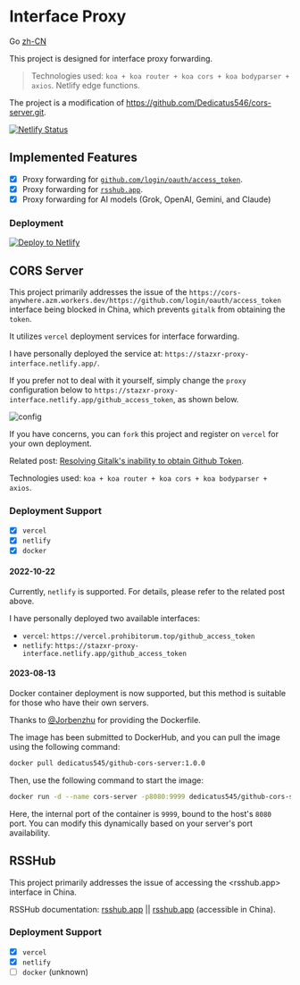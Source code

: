 # Interface Proxy

Go [zh-CN](docs/)

This project is designed for interface proxy forwarding.

> Technologies used: `koa + koa router + koa cors + koa bodyparser + axios`.
> Netlify edge functions.

The project is a modification of <https://github.com/Dedicatus546/cors-server.git>.

[![Netlify Status](https://api.netlify.com/api/v1/badges/dd25daa3-d576-4164-9bb3-f3748a91df81/deploy-status)](https://app.netlify.com/sites/gitalk-stazxr/deploys)

## Implemented Features

- [x] Proxy forwarding for [`github.com/login/oauth/access_token`](#cors-server).
- [x] Proxy forwarding for [`rsshub.app`](#rsshub).
- [x] Proxy forwarding for AI models (Grok, OpenAI, Gemini, and Claude)

### Deployment

[![Deploy to Netlify](https://www.netlify.com/img/deploy/button.svg)](https://app.netlify.com/start/deploy?repository=https://github.com/talentestors/proxy-interface)

## CORS Server

This project primarily addresses the issue of the `https://cors-anywhere.azm.workers.dev/https://github.com/login/oauth/access_token` interface being blocked in China, which prevents `gitalk` from obtaining the `token`.

It utilizes `vercel` deployment services for interface forwarding.

I have personally deployed the service at: `https://stazxr-proxy-interface.netlify.app/`.

If you prefer not to deal with it yourself, simply change the `proxy` configuration below to `https://stazxr-proxy-interface.netlify.app/github_access_token`, as shown below.

![config](https://fastly.jsdelivr.net/gh/Dedicatus546/image@main/2022/07/26/202207261450438.avif)

If you have concerns, you can `fork` this project and register on `vercel` for your own deployment.

Related post: [Resolving Gitalk's inability to obtain Github Token](https://prohibitorum.top/7cc2c97a15b4.html).

Technologies used: `koa + koa router + koa cors + koa bodyparser + axios`.

### Deployment Support

- [x] `vercel`
- [x] `netlify`
- [x] `docker`

#### 2022-10-22

Currently, `netlify` is supported. For details, please refer to the related post above.

I have personally deployed two available interfaces:

- `vercel`: `https://vercel.prohibitorum.top/github_access_token`
- `netlify`: `https://stazxr-proxy-interface.netlify.app/github_access_token`

#### 2023-08-13

Docker container deployment is now supported, but this method is suitable for those who have their own servers.

Thanks to [@Jorbenzhu](https://github.com/jorben) for providing the Dockerfile.

The image has been submitted to DockerHub, and you can pull the image using the following command:

```bash
docker pull dedicatus545/github-cors-server:1.0.0
```

Then, use the following command to start the image:

```bash
docker run -d --name cors-server -p8080:9999 dedicatus545/github-cors-server:1.0.0
```

Here, the internal port of the container is `9999`, bound to the host's `8080` port. You can modify this dynamically based on your server's port availability.

## RSSHub

This project primarily addresses the issue of accessing the <rsshub.app> interface in China.

RSSHub documentation: [rsshub.app](https://docs.rsshub.app/) || [rsshub.app](https://rsshub.netlify.app/) (accessible in China).

### Deployment Support

- [x] `vercel`
- [x] `netlify`
- [ ] `docker` (unknown)

